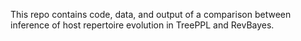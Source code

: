 This repo contains code, data, and output of a comparison between inference of host repertoire evolution in TreePPL and RevBayes.
